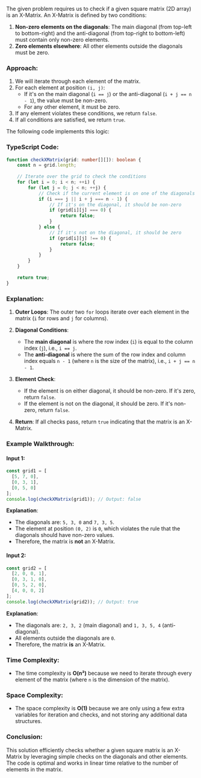 The given problem requires us to check if a given square matrix (2D array) is an X-Matrix. An X-Matrix is defined by two conditions:

1. **Non-zero elements on the diagonals**: The main diagonal (from top-left to bottom-right) and the anti-diagonal (from top-right to bottom-left) must contain only non-zero elements.
2. **Zero elements elsewhere**: All other elements outside the diagonals must be zero.

### Approach:
1. We will iterate through each element of the matrix.
2. For each element at position `(i, j)`:
   - If it's on the main diagonal (`i == j`) or the anti-diagonal (`i + j == n - 1`), the value must be non-zero.
   - For any other element, it must be zero.
3. If any element violates these conditions, we return `false`.
4. If all conditions are satisfied, we return `true`.

The following code implements this logic:

### TypeScript Code:

```typescript
function checkXMatrix(grid: number[][]): boolean {
    const n = grid.length;
    
    // Iterate over the grid to check the conditions
    for (let i = 0; i < n; ++i) {
        for (let j = 0; j < n; ++j) {
            // Check if the current element is on one of the diagonals
            if (i === j || i + j === n - 1) {
                // If it's on the diagonal, it should be non-zero
                if (grid[i][j] === 0) {
                    return false;
                }
            } else {
                // If it's not on the diagonal, it should be zero
                if (grid[i][j] !== 0) {
                    return false;
                }
            }
        }
    }
    
    return true;
}
```

### Explanation:

1. **Outer Loops**: The outer two `for` loops iterate over each element in the matrix (`i` for rows and `j` for columns).
   
2. **Diagonal Conditions**: 
   - The **main diagonal** is where the row index (`i`) is equal to the column index (`j`), i.e., `i == j`.
   - The **anti-diagonal** is where the sum of the row index and column index equals `n - 1` (where `n` is the size of the matrix), i.e., `i + j == n - 1`.

3. **Element Check**:
   - If the element is on either diagonal, it should be non-zero. If it's zero, return `false`.
   - If the element is not on the diagonal, it should be zero. If it's non-zero, return `false`.

4. **Return**: If all checks pass, return `true` indicating that the matrix is an X-Matrix.

### Example Walkthrough:

#### Input 1:
```typescript
const grid1 = [
  [5, 7, 0],
  [0, 3, 1],
  [0, 5, 0]
];
console.log(checkXMatrix(grid1)); // Output: false
```

**Explanation**:
- The diagonals are: `5, 3, 0` and `7, 3, 5`.
- The element at position `(0, 2)` is `0`, which violates the rule that the diagonals should have non-zero values.
- Therefore, the matrix is **not** an X-Matrix.

#### Input 2:
```typescript
const grid2 = [
  [2, 0, 0, 1],
  [0, 3, 1, 0],
  [0, 5, 2, 0],
  [4, 0, 0, 2]
];
console.log(checkXMatrix(grid2)); // Output: true
```

**Explanation**:
- The diagonals are: `2, 3, 2` (main diagonal) and `1, 3, 5, 4` (anti-diagonal).
- All elements outside the diagonals are `0`.
- Therefore, the matrix **is** an X-Matrix.

### Time Complexity:
- The time complexity is **O(n²)** because we need to iterate through every element of the matrix (where `n` is the dimension of the matrix).

### Space Complexity:
- The space complexity is **O(1)** because we are only using a few extra variables for iteration and checks, and not storing any additional data structures.

### Conclusion:
This solution efficiently checks whether a given square matrix is an X-Matrix by leveraging simple checks on the diagonals and other elements. The code is optimal and works in linear time relative to the number of elements in the matrix.
